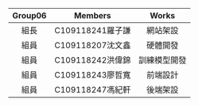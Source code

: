 |Group06|Members|Works|
|:----:|:----:|:-----:|
|組長|C109118241羅子謙|網站架設|
|組員|C109118207沈文鑫|硬體開發|
|組員|C109118242洪偉錦|訓練模型開發|
|組員|C109118243廖哲寬|前端設計|
|組員|C109118247馮紀軒|後端架設|
